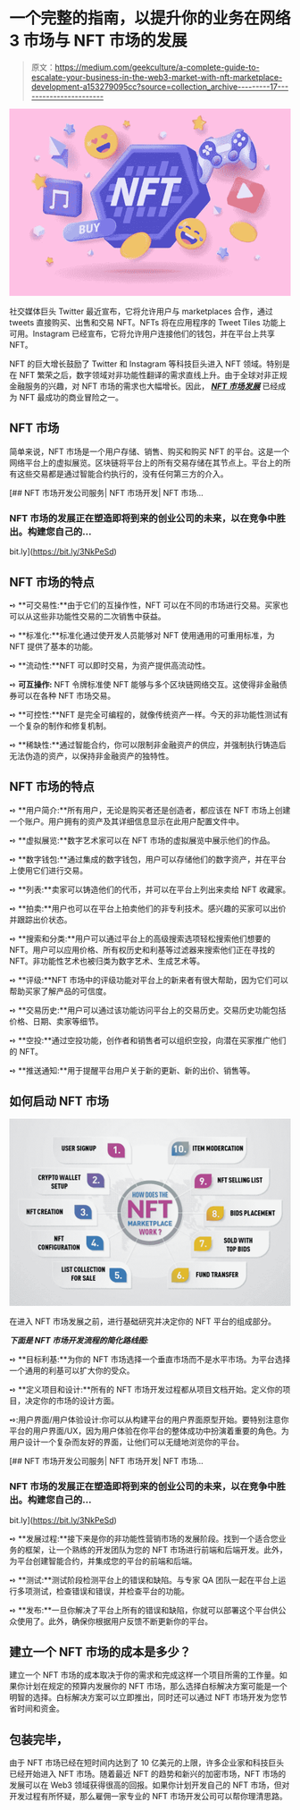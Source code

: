 # 一个完整的指南，以提升你的业务在网络 3 市场与 NFT 市场的发展

> 原文：<https://medium.com/geekculture/a-complete-guide-to-escalate-your-business-in-the-web3-market-with-nft-marketplace-development-a153279095cc?source=collection_archive---------17----------------------->

![](img/852ed1eb5ec3ca094582d4a8880edae6.png)

社交媒体巨头 Twitter 最近宣布，它将允许用户与 marketplaces 合作，通过 tweets 直接购买、出售和交易 NFT。NFTs 将在应用程序的 Tweet Tiles 功能上可用。Instagram 已经宣布，它将允许用户连接他们的钱包，并在平台上共享 NFT。

NFT 的巨大增长鼓励了 Twitter 和 Instagram 等科技巨头进入 NFT 领域。特别是在 NFT 繁荣之后，数字领域对非功能性翻译的需求直线上升。由于全球对非正规金融服务的兴趣，对 NFT 市场的需求也大幅增长。因此， [***NFT 市场发展***](https://bit.ly/3NkPeSd) 已经成为 NFT 最成功的商业冒险之一。

## **NFT 市场**

简单来说，NFT 市场是一个用户存储、销售、购买和购买 NFT 的平台。这是一个网络平台上的虚拟展览。区块链将平台上的所有交易存储在其节点上。平台上的所有这些交易都是通过智能合约执行的，没有任何第三方的介入。

[](https://bit.ly/3NkPeSd) [## NFT 市场开发公司服务| NFT 市场开发| NFT 市场…

### NFT 市场的发展正在塑造即将到来的创业公司的未来，以在竞争中胜出。构建您自己的…

bit.ly](https://bit.ly/3NkPeSd) 

## **NFT 市场的特点**

➺ **可交易性:**由于它们的互操作性，NFT 可以在不同的市场进行交易。买家也可以从这些非功能性交易的二次销售中获益。

➺ **标准化:**标准化通过使开发人员能够对 NFT 使用通用的可重用标准，为 NFT 提供了基本的功能。

➺ **流动性:**NFT 可以即时交易，为资产提供高流动性。

➺ **可互操作:** NFT 令牌标准使 NFT 能够与多个区块链网络交互。这使得非金融债券可以在各种 NFT 市场交易。

➺ **可控性:**NFT 是完全可编程的，就像传统资产一样。今天的非功能性测试有一个复杂的制作和修复机制。

➺ **稀缺性:**通过智能合约，你可以限制非金融资产的供应，并强制执行铸造后无法伪造的资产，以保持非金融资产的独特性。

## **NFT 市场的特点**

➺ **用户简介:**所有用户，无论是购买者还是创造者，都应该在 NFT 市场上创建一个账户。用户拥有的资产及其详细信息显示在此用户配置文件中。

➺ **虚拟展览:**数字艺术家可以在 NFT 市场的虚拟展览中展示他们的作品。

➺ **数字钱包:**通过集成的数字钱包，用户可以存储他们的数字资产，并在平台上使用它们进行交易。

➺ **列表:**卖家可以铸造他们的代币，并可以在平台上列出来卖给 NFT 收藏家。

➺ **拍卖:**用户也可以在平台上拍卖他们的非专利技术。感兴趣的买家可以出价并跟踪出价状态。

➺ **搜索和分类:**用户可以通过平台上的高级搜索选项轻松搜索他们想要的 NFT。用户可以应用价格、所有权历史和利基等过滤器来搜索他们正在寻找的 NFT。非功能性艺术也被归类为数字艺术、生成艺术等。

➺ **评级:**NFT 市场中的评级功能对平台上的新来者有很大帮助，因为它们可以帮助买家了解产品的可信度。

➺ **交易历史:**用户可以通过该功能访问平台上的交易历史。交易历史功能包括价格、日期、卖家等细节。

➺ **空投:**通过空投功能，创作者和销售者可以组织空投，向潜在买家推广他们的 NFT。

➺ **推送通知:**用于提醒平台用户关于新的更新、新的出价、销售等。

## **如何启动 NFT 市场**

![](img/2c90718f4162cadc396399a3fd4a7f7b.png)

在进入 NFT 市场发展之前，进行基础研究并决定你的 NFT 平台的组成部分。

***下面是 NFT 市场开发流程的简化路线图:***

➺ **目标利基:**为你的 NFT 市场选择一个垂直市场而不是水平市场。为平台选择一个通用的利基可以扩大你的受众。

➺ **定义项目和设计:**所有的 NFT 市场开发过程都从项目文档开始。定义你的项目，决定你的市场的设计方面。

➺:用户界面/用户体验设计:你可以从构建平台的用户界面原型开始。要特别注意你平台的用户界面/UX，因为用户体验在你平台的整体成功中扮演着重要的角色。为用户设计一个复杂而友好的界面，让他们可以无缝地浏览你的平台。

[](https://bit.ly/3NkPeSd) [## NFT 市场开发公司服务| NFT 市场开发| NFT 市场…

### NFT 市场的发展正在塑造即将到来的创业公司的未来，以在竞争中胜出。构建您自己的…

bit.ly](https://bit.ly/3NkPeSd) 

➺ **发展过程:**接下来是你的非功能性营销市场的发展阶段。找到一个适合您业务的框架，让一个熟练的开发团队为您的 NFT 市场进行前端和后端开发。此外，为平台创建智能合约，并集成您的平台的前端和后端。

➺ **测试:**测试阶段检测平台上的错误和缺陷。与专家 QA 团队一起在平台上运行多项测试，检查错误和错误，并检查平台的功能。

➺ **发布:**一旦你解决了平台上所有的错误和缺陷，你就可以部署这个平台供公众使用了。此外，确保你根据用户反馈不断更新你的平台。

## 建立一个 NFT 市场的成本是多少？

建立一个 NFT 市场的成本取决于你的需求和完成这样一个项目所需的工作量。如果你计划在规定的预算内发展你的 NFT 市场，那么选择白标解决方案可能是一个明智的选择。白标解决方案可以立即推出，同时还可以通过 NFT 市场开发为您节省时间和资金。

## **包装完毕，**

由于 NFT 市场已经在短时间内达到了 10 亿美元的上限，许多企业家和科技巨头已经开始进入 NFT 市场。随着最近 NFT 的趋势和新兴的加密市场，NFT 市场的发展可以在 Web3 领域获得很高的回报。如果你计划开发自己的 NFT 市场，但对开发过程有所怀疑，那么雇佣一家专业的 NFT 市场开发公司可以帮你理清思路。